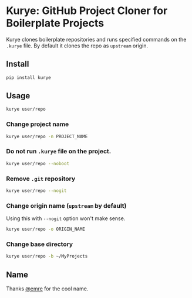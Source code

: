 # Kurye: GitHub Project Cloner for Boilerplate Projects

Kurye clones boilerplate repositories and runs specified commands on the `.kurye` file.
By default it clones the repo as `upstream` origin.

## Install

```bash
pip install kurye
```

## Usage

```bash
kurye user/repo
```

### Change project name

```bash
kurye user/repo -n PROJECT_NAME
```

### Do not run `.kurye` file on the project.

```bash
kurye user/repo --noboot
```

### Remove `.git` repository

```bash
kurye user/repo --nogit
```

### Change origin name (`upstream` by default)

Using this with `--nogit` option won't make sense.

```bash
kurye user/repo -o ORIGIN_NAME
```

### Change base directory

```bash
kurye user/repo -b ~/MyProjects
```

## Name

Thanks [@emre](https://github.com/emre) for the cool name.

